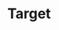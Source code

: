 ---
title: "Target"
url: /albuquerque/target-montgomery-boulevard-northeast/
shop: department store
---